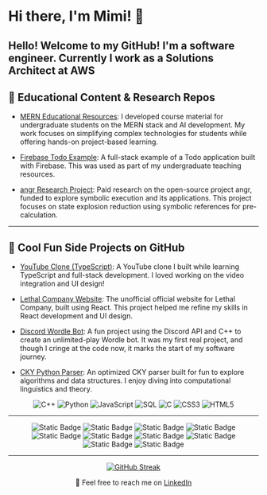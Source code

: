 # Hi there, I'm Mimi! 👋

Hello! Welcome to my GitHub! I'm a software engineer. Currently I work as a Solutions Architect at AWS
---

## 🔬 Educational Content & Research Repos

- [MERN Educational Resources](https://github.com/cutecatfann/Jetstream2-MERN-Educational-Resources): I developed course material for undergraduate students on the MERN stack and AI development. My work focuses on simplifying complex technologies for students while offering hands-on project-based learning.
  
- [Firebase Todo Example](https://github.com/cutecatfann/firebase-todo-example): A full-stack example of a Todo application built with Firebase. This was used as part of my undergraduate teaching resources.

- [angr Research Project](https://github.com/cutecatfann/angr-Single-Execution): Paid research on the open-source project angr, funded to explore symbolic execution and its applications. This project focuses on state explosion reduction using symbolic references for pre-calculation.

---

## 🚀 Cool Fun Side Projects on GitHub

- [YouTube Clone (TypeScript)](https://github.com/cutecatfann/bootube): A YouTube clone I built while learning TypeScript and full-stack development. I loved working on the video integration and UI design!
  
- [Lethal Company Website](https://github.com/cutecatfann/Lethal-Company-Website): The unofficial official website for Lethal Company, built using React. This project helped me refine my skills in React development and UI design.

- [Discord Wordle Bot](https://github.com/cutecatfann/Discord-Wordle-Bot): A fun project using the Discord API and C++ to create an unlimited-play Wordle bot. It was my first real project, and though I cringe at the code now, it marks the start of my software journey.

- [CKY Python Parser](https://github.com/cutecatfann/CKY-Python-Parser): An optimized CKY parser built for fun to explore algorithms and data structures. I enjoy diving into computational linguistics and theory.


<div align="center">

  ![C++](https://img.shields.io/badge/C%2B%2B-blue?logo=C%2B%2B)
  ![Python](https://img.shields.io/badge/Python-green?logo=Python)
  ![JavaScript](https://img.shields.io/badge/-JavaScript-%23F7DF1E?style=flat-square&logo=javascript&logoColor=yellow)
  ![SQL](https://img.shields.io/badge/SQL-orange?logo=SQL)
  ![C](https://img.shields.io/badge/C-purple?logo=C)
  ![CSS3](https://img.shields.io/badge/-CSS3-%231572B6?style=flat-square&logo=css3)
  ![HTML5](https://img.shields.io/badge/-HTML5-%23E34F26?style=flat-square&logo=html5&logoColor=white)

---

![Static Badge](https://img.shields.io/badge/Docker-purple?logo=Docker)
![Static Badge](https://img.shields.io/badge/React-orange?logo=React)
![Static Badge](https://img.shields.io/badge/DynamoDB-yellow?logo=DynamoDB)
![Static Badge](https://img.shields.io/badge/MongoDB-green?logo=MongoDB)
![Static Badge](https://img.shields.io/badge/React_Native-blue?logo=React_Native)
![Static Badge](https://img.shields.io/badge/Express-purple?logo=Express)
![Static Badge](https://img.shields.io/badge/Node.js-blue?logo=Node.js)
![Static Badge](https://img.shields.io/badge/AWS-red?logo=AWS)
![Static Badge](https://img.shields.io/badge/Azure-purple?logo=Azure)
![Static Badge](https://img.shields.io/badge/Google_Cloud_Platform-blue?logo=Google%20Cloud%20Platform)


---

[![GitHub Streak](https://streak-stats.demolab.com/?user=cutecatfann&theme=highcontrast&card_width=700&starting_year=2024)](https://git.io/streak-stats)

📱 Feel free to reach me on [LinkedIn](https://www.linkedin.com/in/mimi-pieper/)
